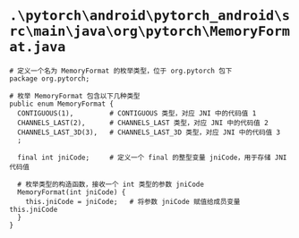 # `.\pytorch\android\pytorch_android\src\main\java\org\pytorch\MemoryFormat.java`

```
# 定义一个名为 MemoryFormat 的枚举类型，位于 org.pytorch 包下
package org.pytorch;

# 枚举 MemoryFormat 包含以下几种类型
public enum MemoryFormat {
  CONTIGUOUS(1),         # CONTIGUOUS 类型，对应 JNI 中的代码值 1
  CHANNELS_LAST(2),      # CHANNELS_LAST 类型，对应 JNI 中的代码值 2
  CHANNELS_LAST_3D(3),   # CHANNELS_LAST_3D 类型，对应 JNI 中的代码值 3
  ;

  final int jniCode;     # 定义一个 final 的整型变量 jniCode，用于存储 JNI 代码值

  # 枚举类型的构造函数，接收一个 int 类型的参数 jniCode
  MemoryFormat(int jniCode) {
    this.jniCode = jniCode;   # 将参数 jniCode 赋值给成员变量 this.jniCode
  }
}
```